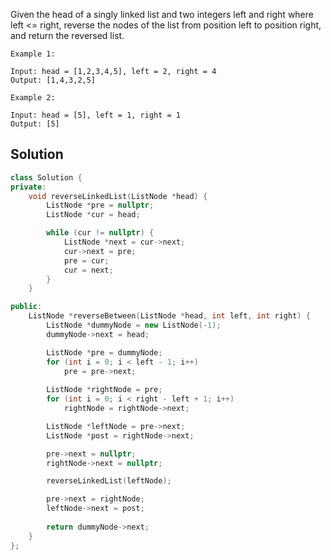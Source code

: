 Given the head of a singly linked list and two integers left and right where left <= right, reverse the nodes of the list from position left to position right, and return the reversed list.

```
Example 1:

Input: head = [1,2,3,4,5], left = 2, right = 4
Output: [1,4,3,2,5]

Example 2:

Input: head = [5], left = 1, right = 1
Output: [5]
```

## Solution

```c++
class Solution {
private:
    void reverseLinkedList(ListNode *head) {
        ListNode *pre = nullptr;
        ListNode *cur = head;

        while (cur != nullptr) {
            ListNode *next = cur->next;
            cur->next = pre;
            pre = cur;
            cur = next;
        }
    }

public:
    ListNode *reverseBetween(ListNode *head, int left, int right) {
        ListNode *dummyNode = new ListNode(-1);
        dummyNode->next = head;

        ListNode *pre = dummyNode;
        for (int i = 0; i < left - 1; i++)
            pre = pre->next;
        
        ListNode *rightNode = pre;
        for (int i = 0; i < right - left + 1; i++)
            rightNode = rightNode->next;

        ListNode *leftNode = pre->next;
        ListNode *post = rightNode->next;

        pre->next = nullptr;
        rightNode->next = nullptr;

        reverseLinkedList(leftNode);

        pre->next = rightNode;
        leftNode->next = post;
        
        return dummyNode->next;
    }
};
```
